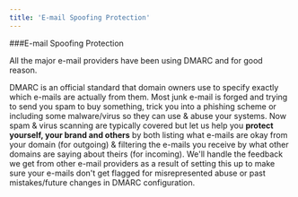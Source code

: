 ```yaml
---
title: 'E-mail Spoofing Protection'
---
```


###E-mail Spoofing Protection

All the major e-mail providers have been using DMARC and for good reason. 

DMARC is an official standard that domain owners use to specify exactly which e-mails are actually from them. Most junk e-mail is forged and  trying to send you spam to buy something, trick you into a phishing scheme or including some malware/virus so they can use & abuse your systems. Now spam & virus scanning are typically covered but let us help you **protect yourself, your brand and others** by both listing what e-mails are okay from your domain (for outgoing) & filtering the e-mails you receive by what other domains are saying about theirs (for incoming). We'll handle the feedback we get from other e-mail providers as a result of setting this up to make sure your e-mails don't get flagged for misrepresented abuse or past mistakes/future changes in DMARC configuration.